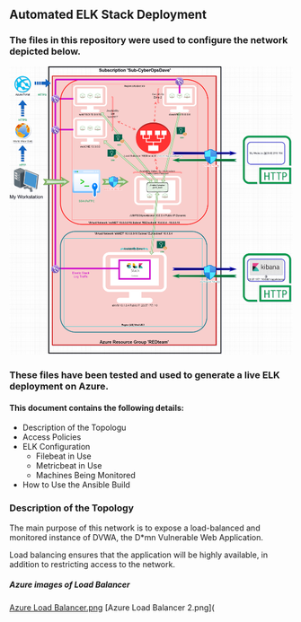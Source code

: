 ## Automated ELK Stack Deployment

### The files in this repository were used to configure the network depicted below.


![](https://github.com/This-is-david/CyberOpsDave/blob/main/Elastic%20Stack%20Project/Images/Project%20Network%20Diagram.png)


### These files have been tested and used to generate a live ELK deployment on Azure. 

#### This document contains the following details:
- Description of the Topologu
- Access Policies
- ELK Configuration
  - Filebeat in Use
  - Metricbeat in Use
  - Machines Being Monitored
- How to Use the Ansible Build

### Description of the Topology

The main purpose of this network is to expose a load-balanced and monitored instance of DVWA, the D*mn Vulnerable Web Application.

Load balancing ensures that the application will be highly available, in addition to restricting access to the network.

##### Azure images of Load Balancer

[Azure Load Balancer.png](https://github.com/This-is-david/CyberOpsDave/blob/main/Elastic%20Stack%20Project/Images/Azure%20Load%20Balancer.png)
[Azure Load Balancer 2.png](
